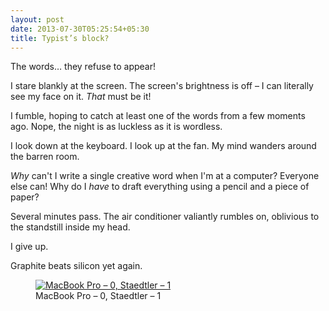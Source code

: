 ```yaml
---
layout: post
date: 2013-07-30T05:25:54+05:30
title: Typist’s block?
---
```


The words… they refuse to appear!

I stare blankly at the screen. The screen's brightness is off – I can literally see my face on it. *That* must be it!

I fumble, hoping to catch at least one of the words from a few moments ago. Nope, the night is as luckless as it is wordless.

I look down at the keyboard. I look up at the fan. My mind wanders around the barren room.

*Why* can't I write a single creative word when I'm at a computer? Everyone else can! Why do I *have* to draft everything using a pencil and a piece of paper?

Several minutes pass. The air conditioner valiantly rumbles on, oblivious to the standstill inside my head.

I give up.

Graphite beats silicon yet again.

<figure>
	<a rel="lightbox" href="https://lh5.googleusercontent.com/-XCGZYwvkK_Q/Ufb_DnckbRI/AAAAAAAAAts/hkV9tYWEQFQ/s1600/keyboard_and_pencil.jpg">
		<img src="https://lh5.googleusercontent.com/-XCGZYwvkK_Q/Ufb_DnckbRI/AAAAAAAAAts/hkV9tYWEQFQ/s1600/keyboard_and_pencil.jpg" alt="MacBook Pro – 0, Staedtler – 1">
	</a>
	<figcaption>MacBook Pro – 0, Staedtler – 1</figcaption>
</figure>